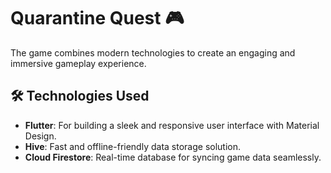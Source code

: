 # Quarantine Quest 🎮

The game combines modern technologies to create an engaging and immersive gameplay experience.

## 🛠️ Technologies Used

- **Flutter**: For building a sleek and responsive user interface with Material Design.
- **Hive**: Fast and offline-friendly data storage solution.
- **Cloud Firestore**: Real-time database for syncing game data seamlessly.
